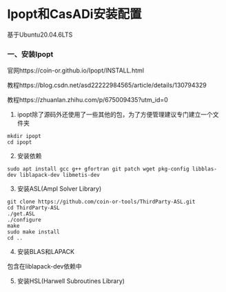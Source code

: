 # Ipopt和CasADi安装配置

基于Ubuntu20.04.6LTS

### 一、安装Ipopt

官网https://coin-or.github.io/Ipopt/INSTALL.html

教程https://blog.csdn.net/asd22222984565/article/details/130794329

教程https://zhuanlan.zhihu.com/p/675009435?utm_id=0

1. ipopt除了源码外还使用了一些其他的包，为了方便管理建议专门建立一个文件夹
```
mkdir ipopt
cd ipopt
```

2. 安装依赖
```
sudo apt install gcc g++ gfortran git patch wget pkg-config libblas-dev liblapack-dev libmetis-dev
```

3. 安装ASL(Ampl Solver Library)
```
git clone https://github.com/coin-or-tools/ThirdParty-ASL.git
cd ThirdParty-ASL
./get.ASL
./configure
make
sudo make install
cd ..
```

4. 安装BLAS和LAPACK

包含在liblapack-dev依赖中

5. 安装HSL(Harwell Subroutines Library)






